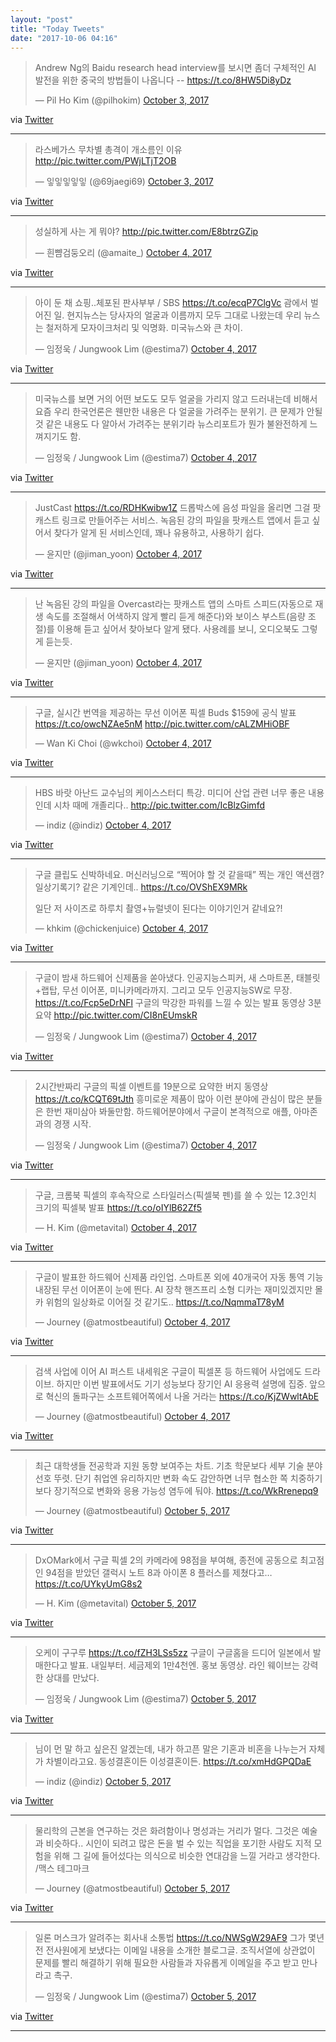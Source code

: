 ```yaml
---
layout: "post"
title: "Today Tweets"
date: "2017-10-06 04:16"
---
```



<blockquote class="twitter-tweet"><p lang="ko" dir="ltr">Andrew Ng의 Baidu research head interview를 보시면 좀더 구체적인 AI 발전을 위한 중국의 방법들이 나옵니다 -- <a href="https://t.co/8HW5Di8yDz">https://t.co/8HW5Di8yDz</a></p>&mdash; Pil Ho Kim (@pilhokim) <a href="https://twitter.com/pilhokim/status/915346146364739585?ref_src=twsrc%5Etfw">October 3, 2017</a></blockquote>
<script async src="//platform.twitter.com/widgets.js" charset="utf-8"></script>


via [Twitter]( http://twitter.com/pilhokim/status/915346146364739585)


- - - - -

<blockquote class="twitter-tweet"><p lang="ko" dir="ltr">라스베가스 무차별 총격이 개소름인 이유 <a href="https://t.co/PWjLTjT2OB">http://pic.twitter.com/PWjLTjT2OB</a></p>&mdash; 잏잏잏잏잏 (@69jaegi69) <a href="https://twitter.com/69jaegi69/status/915123049879420929?ref_src=twsrc%5Etfw">October 3, 2017</a></blockquote>
<script async src="//platform.twitter.com/widgets.js" charset="utf-8"></script>


via [Twitter]( http://twitter.com/69jaegi69/status/915123049879420929)


- - - - -

<blockquote class="twitter-tweet"><p lang="ko" dir="ltr">성실하게 사는 게 뭐야? <a href="https://t.co/E8btrzGZip">http://pic.twitter.com/E8btrzGZip</a></p>&mdash; 흰뺨검둥오리 (@amaite_) <a href="https://twitter.com/amaite_/status/915505949774770177?ref_src=twsrc%5Etfw">October 4, 2017</a></blockquote>
<script async src="//platform.twitter.com/widgets.js" charset="utf-8"></script>


via [Twitter]( http://twitter.com/amaite_/status/915505949774770177)


- - - - -

<blockquote class="twitter-tweet"><p lang="ko" dir="ltr">아이 둔 채 쇼핑..체포된 판사부부 / SBS <a href="https://t.co/ecqP7ClgVc">https://t.co/ecqP7ClgVc</a> 괌에서 벌어진 일. 현지뉴스는 당사자의 얼굴과 이름까지 모두 그대로 나왔는데 우리 뉴스는 철저하게 모자이크처리 및 익명화. 미국뉴스와 큰 차이.</p>&mdash; 임정욱 / Jungwook Lim (@estima7) <a href="https://twitter.com/estima7/status/915554918575902720?ref_src=twsrc%5Etfw">October 4, 2017</a></blockquote>
<script async src="//platform.twitter.com/widgets.js" charset="utf-8"></script>


via [Twitter]( http://twitter.com/estima7/status/915554918575902720)


- - - - -

<blockquote class="twitter-tweet"><p lang="ko" dir="ltr">미국뉴스를 보면 거의 어떤 보도도 모두 얼굴을 가리지 않고 드러내는데 비해서 요즘 우리 한국언론은 웬만한 내용은 다 얼굴을 가려주는 분위기. 큰 문제가 안될 것 같은 내용도 다 알아서 가려주는 분위기라 뉴스리포트가 뭔가 불완전하게 느껴지기도 함.</p>&mdash; 임정욱 / Jungwook Lim (@estima7) <a href="https://twitter.com/estima7/status/915554990839574528?ref_src=twsrc%5Etfw">October 4, 2017</a></blockquote>
<script async src="//platform.twitter.com/widgets.js" charset="utf-8"></script>


via [Twitter]( http://twitter.com/estima7/status/915554990839574528)


- - - - -

<blockquote class="twitter-tweet"><p lang="ko" dir="ltr">JustCast <a href="https://t.co/RDHKwibw1Z">https://t.co/RDHKwibw1Z</a> 드롭박스에 음성 파일을 올리면 그걸 팟캐스트 링크로 만들어주는 서비스. 녹음된 강의 파일을 팟캐스트 앱에서 듣고 싶어서 찾다가 알게 된 서비스인데, 꽤나 유용하고, 사용하기 쉽다.</p>&mdash; 윤지만 (@jiman_yoon) <a href="https://twitter.com/jiman_yoon/status/915559910229733376?ref_src=twsrc%5Etfw">October 4, 2017</a></blockquote>
<script async src="//platform.twitter.com/widgets.js" charset="utf-8"></script>


via [Twitter]( http://twitter.com/jiman_yoon/status/915559910229733376)


- - - - -

<blockquote class="twitter-tweet"><p lang="ko" dir="ltr">난 녹음된 강의 파일을 Overcast라는 팟캐스트 앱의 스마트 스피드(자동으로 재생 속도를 조절해서 어색하지 않게 빨리 듣게 해준다)와 보이스 부스트(음량 조절)를 이용해 듣고 싶어서 찾아보다 알게 됐다. 사용례를 보니, 오디오북도 그렇게 듣는듯.</p>&mdash; 윤지만 (@jiman_yoon) <a href="https://twitter.com/jiman_yoon/status/915560440112881664?ref_src=twsrc%5Etfw">October 4, 2017</a></blockquote>
<script async src="//platform.twitter.com/widgets.js" charset="utf-8"></script>


via [Twitter]( http://twitter.com/jiman_yoon/status/915560440112881664)


- - - - -

<blockquote class="twitter-tweet"><p lang="ko" dir="ltr">구글, 실시간 번역을 제공하는 무선 이어폰 픽셀 Buds $159에 공식 발표<a href="https://t.co/owcNZAe5nM">https://t.co/owcNZAe5nM</a> <a href="https://t.co/cALZMHiOBF">http://pic.twitter.com/cALZMHiOBF</a></p>&mdash; Wan Ki Choi (@wkchoi) <a href="https://twitter.com/wkchoi/status/915640328056659984?ref_src=twsrc%5Etfw">October 4, 2017</a></blockquote>
<script async src="//platform.twitter.com/widgets.js" charset="utf-8"></script>


via [Twitter]( http://twitter.com/wkchoi/status/915640328056659984)


- - - - -

<blockquote class="twitter-tweet"><p lang="ko" dir="ltr">HBS 바랏 아난드 교수님의 케이스스터디 특강. 미디어 산업 관련 너무 좋은 내용인데 시차 때메 개졸리다.. <a href="https://t.co/IcBlzGimfd">http://pic.twitter.com/IcBlzGimfd</a></p>&mdash; indiz (@indiz) <a href="https://twitter.com/indiz/status/915647581434339328?ref_src=twsrc%5Etfw">October 4, 2017</a></blockquote>
<script async src="//platform.twitter.com/widgets.js" charset="utf-8"></script>


via [Twitter]( http://twitter.com/indiz/status/915647581434339328)


- - - - -

<blockquote class="twitter-tweet"><p lang="ko" dir="ltr">구글 클립도 신박하네요. 머신러닝으로 “찍어야 할 것 같을때” 찍는 개인 액션캠? 일상기록기? 같은 기계인데.. <a href="https://t.co/OVShEX9MRk">https://t.co/OVShEX9MRk</a>

일단 저 사이즈로 하루치 촬영+뉴럴넷이 된다는 이야기인거 같네요?!</p>&mdash; khkim (@chickenjuice) <a href="https://twitter.com/chickenjuice/status/915663503448518656?ref_src=twsrc%5Etfw">October 4, 2017</a></blockquote>
<script async src="//platform.twitter.com/widgets.js" charset="utf-8"></script>


via [Twitter]( http://twitter.com/chickenjuice/status/915663503448518656)


- - - - -

<blockquote class="twitter-tweet"><p lang="ko" dir="ltr">구글이 밤새 하드웨어 신제품을 쏟아냈다. 인공지능스피커, 새 스마트폰, 태블릿+랩탑, 무선 이어폰, 미니카메라까지. 그리고 모두 인공지능SW로 무장. <a href="https://t.co/Fcp5eDrNFl">https://t.co/Fcp5eDrNFl</a> 구글의 막강한 파워를 느낄 수 있는 발표 동영상 3분 요약 <a href="https://t.co/CI8nEUmskR">http://pic.twitter.com/CI8nEUmskR</a></p>&mdash; 임정욱 / Jungwook Lim (@estima7) <a href="https://twitter.com/estima7/status/915716007490027522?ref_src=twsrc%5Etfw">October 4, 2017</a></blockquote>
<script async src="//platform.twitter.com/widgets.js" charset="utf-8"></script>


via [Twitter]( http://twitter.com/estima7/status/915716007490027522)


- - - - -

<blockquote class="twitter-tweet"><p lang="ko" dir="ltr">2시간반짜리 구글의 픽셀 이벤트를 19분으로 요약한 버지 동영상 <a href="https://t.co/kCQT69tJth">https://t.co/kCQT69tJth</a> 흥미로운 제품이 많아 이런 분야에 관심이 많은 분들은 한번 재미삼아 봐둘만함. 하드웨어분야에서 구글이 본격적으로 애플, 아마존과의 경쟁 시작.</p>&mdash; 임정욱 / Jungwook Lim (@estima7) <a href="https://twitter.com/estima7/status/915719994289164288?ref_src=twsrc%5Etfw">October 4, 2017</a></blockquote>
<script async src="//platform.twitter.com/widgets.js" charset="utf-8"></script>


via [Twitter]( http://twitter.com/estima7/status/915719994289164288)


- - - - -

<blockquote class="twitter-tweet"><p lang="ko" dir="ltr">구글, 크롬북 픽셀의 후속작으로 스타일러스(픽셀북 펜)를 쓸 수 있는 12.3인치 크기의 픽셀북 발표 <a href="https://t.co/oIYlB62Zf5">https://t.co/oIYlB62Zf5</a></p>&mdash; H. Kim (@metavital) <a href="https://twitter.com/metavital/status/915722459441119232?ref_src=twsrc%5Etfw">October 4, 2017</a></blockquote>
<script async src="//platform.twitter.com/widgets.js" charset="utf-8"></script>


via [Twitter]( http://twitter.com/metavital/status/915722459441119232)


- - - - -

<blockquote class="twitter-tweet"><p lang="ko" dir="ltr">구글이 발표한 하드웨어 신제품 라인업. 스마트폰 외에 40개국어 자동 통역 기능 내장된 무선 이어폰이 눈에 띈다. AI 장착 핸즈프리 소형 디카는 재미있겠지만 몰카 위험의 일상화로 이어질 것 같기도.. <a href="https://t.co/NqmmaT78yM">https://t.co/NqmmaT78yM</a></p>&mdash; Journey (@atmostbeautiful) <a href="https://twitter.com/atmostbeautiful/status/915725612408438784?ref_src=twsrc%5Etfw">October 4, 2017</a></blockquote>
<script async src="//platform.twitter.com/widgets.js" charset="utf-8"></script>


via [Twitter]( http://twitter.com/atmostbeautiful/status/915725612408438784)


- - - - -

<blockquote class="twitter-tweet"><p lang="ko" dir="ltr">검색 사업에 이어 AI 퍼스트 내세워온 구글이 픽셀폰 등 하드웨어 사업에도 드라이브. 하지만 이번 발표에서도 기기 성능보다 장기인 AI 응용력 설명에 집중. 앞으로 혁신의 돌파구는 소프트웨어쪽에서 나올 거라는 <a href="https://t.co/KjZWwltAbE">https://t.co/KjZWwltAbE</a></p>&mdash; Journey (@atmostbeautiful) <a href="https://twitter.com/atmostbeautiful/status/915727776644087808?ref_src=twsrc%5Etfw">October 4, 2017</a></blockquote>
<script async src="//platform.twitter.com/widgets.js" charset="utf-8"></script>


via [Twitter]( http://twitter.com/atmostbeautiful/status/915727776644087808)


- - - - -

<blockquote class="twitter-tweet"><p lang="ko" dir="ltr">최근 대학생들 전공학과 지원 동향 보여주는 차트. 기초 학문보다 세부 기술 분야 선호 뚜렷. 단기 취업엔 유리하지만 변화 속도 감안하면 너무 협소한 쪽 치중하기보다 장기적으로 변화와 응용 가능성 염두에 둬야. <a href="https://t.co/WkRrenepq9">https://t.co/WkRrenepq9</a></p>&mdash; Journey (@atmostbeautiful) <a href="https://twitter.com/atmostbeautiful/status/915731568546611200?ref_src=twsrc%5Etfw">October 5, 2017</a></blockquote>
<script async src="//platform.twitter.com/widgets.js" charset="utf-8"></script>


via [Twitter]( http://twitter.com/atmostbeautiful/status/915731568546611200)


- - - - -

<blockquote class="twitter-tweet"><p lang="ko" dir="ltr">DxOMark에서 구글 픽셀 2의 카메라에 98점을 부여해, 종전에 공동으로 최고점인 94점을 받았던 갤럭시 노트 8과 아이폰 8 플러스를 제쳤다고… <a href="https://t.co/UYkyUmG8s2">https://t.co/UYkyUmG8s2</a></p>&mdash; H. Kim (@metavital) <a href="https://twitter.com/metavital/status/915767352913911808?ref_src=twsrc%5Etfw">October 5, 2017</a></blockquote>
<script async src="//platform.twitter.com/widgets.js" charset="utf-8"></script>


via [Twitter]( http://twitter.com/metavital/status/915767352913911808)


- - - - -

<blockquote class="twitter-tweet"><p lang="ko" dir="ltr">오케이 구구루 <a href="https://t.co/fZH3LSs5zz">https://t.co/fZH3LSs5zz</a> 구글이 구글홈을 드디어 일본에서 발매한다고 발표. 내일부터. 세금제외 1만4천엔. 홍보 동영상. 라인 웨이브는 강력한 상대를 만났다.</p>&mdash; 임정욱 / Jungwook Lim (@estima7) <a href="https://twitter.com/estima7/status/915779892133822465?ref_src=twsrc%5Etfw">October 5, 2017</a></blockquote>
<script async src="//platform.twitter.com/widgets.js" charset="utf-8"></script>


via [Twitter]( http://twitter.com/estima7/status/915779892133822465)


- - - - -

<blockquote class="twitter-tweet"><p lang="ko" dir="ltr">님이 먼 말 하고 싶은진 알겠는데, 내가 하고픈 말은 기혼과 비혼을 나누는거 자체가 차별이라고요. 동성결혼이든 이성결혼이든. <a href="https://t.co/xmHdGPQDaE">https://t.co/xmHdGPQDaE</a></p>&mdash; indiz (@indiz) <a href="https://twitter.com/indiz/status/915783096544481281?ref_src=twsrc%5Etfw">October 5, 2017</a></blockquote>
<script async src="//platform.twitter.com/widgets.js" charset="utf-8"></script>


via [Twitter]( http://twitter.com/indiz/status/915783096544481281)


- - - - -

<blockquote class="twitter-tweet"><p lang="ko" dir="ltr">물리학의 근본을 연구하는 것은 화려함이나 명성과는 거리가 멀다. 그것은 예술과 비슷하다.. 시인이 되려고 많은 돈을 벌 수 있는 직업을 포기한 사람도 지적 모험을 위해 그 길에 들어섰다는 의식으로 비슷한 연대감을 느낄 거라고 생각한다. /맥스 테그마크</p>&mdash; Journey (@atmostbeautiful) <a href="https://twitter.com/atmostbeautiful/status/915819535311052800?ref_src=twsrc%5Etfw">October 5, 2017</a></blockquote>
<script async src="//platform.twitter.com/widgets.js" charset="utf-8"></script>


via [Twitter]( http://twitter.com/atmostbeautiful/status/915819535311052800)


- - - - -

<blockquote class="twitter-tweet"><p lang="ko" dir="ltr">일론 머스크가 알려주는 회사내 소통법 <a href="https://t.co/NWSgW29AF9">https://t.co/NWSgW29AF9</a> 그가 몇년전 전사원에게 보냈다는 이메일 내용을 소개한 블로그글. 조직서열에 상관없이 문제를 빨리 해결하기 위해 필요한 사람들과 자유롭게 이메일을 주고 받고 만나라고 촉구.</p>&mdash; 임정욱 / Jungwook Lim (@estima7) <a href="https://twitter.com/estima7/status/915863603311345664?ref_src=twsrc%5Etfw">October 5, 2017</a></blockquote>
<script async src="//platform.twitter.com/widgets.js" charset="utf-8"></script>


via [Twitter]( http://twitter.com/estima7/status/915863603311345664)


- - - - -

